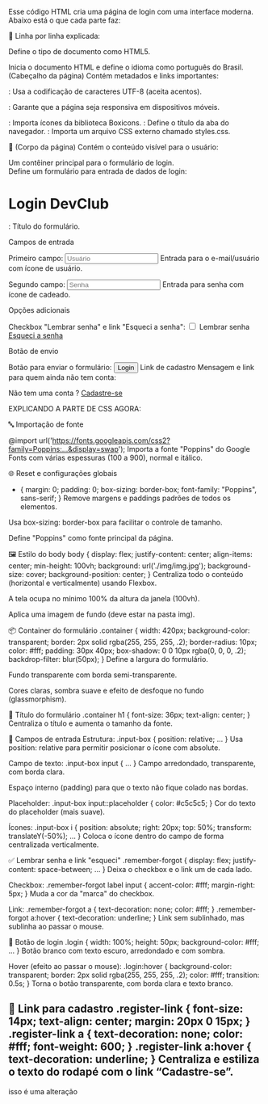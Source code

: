 Esse código HTML cria uma página de login com uma interface moderna. Abaixo está o que cada parte faz:

🔹 Linha por linha explicada:
<!DOCTYPE html>
Define o tipo de documento como HTML5.

<html lang="pt-br">
Inicia o documento HTML e define o idioma como português do Brasil.

<head> (Cabeçalho da página)
Contém metadados e links importantes:

<meta charset="UTF-8">: Usa a codificação de caracteres UTF-8 (aceita acentos).

<meta name="viewport" content="width=device-width, initial-scale=1.0">: Garante que a página seja responsiva em dispositivos móveis.

<link href='https://unpkg.com/boxicons@2.1.4/css/boxicons.min.css' rel='stylesheet'>: Importa ícones da biblioteca Boxicons.

<title>DevClub Login</title>: Define o título da aba do navegador.

<link rel="stylesheet" href="styles.css">: Importa um arquivo CSS externo chamado styles.css.

🔹 <body> (Corpo da página)
Contém o conteúdo visível para o usuário:

<main class="container">
Um contêiner principal para o formulário de login.

<form>
Define um formulário para entrada de dados de login:

<h1>Login DevClub</h1>: Título do formulário.

Campos de entrada

Primeiro campo:
<input placeholder="Usuário" type="email">
<i class="bx bxs-user"></i>
Entrada para o e-mail/usuário com ícone de usuário.

Segundo campo:
<input placeholder="Senha" type="password">
<i class="bx bxs-lock-alt"></i>
Entrada para senha com ícone de cadeado.

Opções adicionais

Checkbox "Lembrar senha" e link "Esqueci a senha":
<input type="checkbox"> Lembrar senha
<a href="#">Esqueci a senha</a>

Botão de envio

Botão para enviar o formulário:
<button type="submit" class="login">Login</button>
Link de cadastro
Mensagem e link para quem ainda não tem conta:
<p>Não tem uma conta ? <a href="#">Cadastre-se</a></p>

EXPLICANDO A PARTE DE CSS AGORA:

🔤 Importação de fonte

@import url('https://fonts.googleapis.com/css2?family=Poppins:...&display=swap');
Importa a fonte "Poppins" do Google Fonts com várias espessuras (100 a 900), normal e itálico.

🌐 Reset e configurações globais
* {
    margin: 0;
    padding: 0;
    box-sizing: border-box;
    font-family: "Poppins", sans-serif;
}
Remove margens e paddings padrões de todos os elementos.

Usa box-sizing: border-box para facilitar o controle de tamanho.

Define "Poppins" como fonte principal da página.

🖼️ Estilo do body
body {
    display: flex;
    justify-content: center;
    align-items: center;
    min-height: 100vh;
    background: url('./img/img.jpg');
    background-size: cover;
    background-position: center;
}
Centraliza todo o conteúdo (horizontal e verticalmente) usando Flexbox.

A tela ocupa no mínimo 100% da altura da janela (100vh).

Aplica uma imagem de fundo (deve estar na pasta img).

📦 Container do formulário
.container {
    width: 420px;
    background-color: transparent;
    border: 2px solid rgba(255, 255, 255, .2);
    border-radius: 10px;
    color: #fff;
    padding: 30px 40px;
    box-shadow: 0 0 10px rgba(0, 0, 0, .2);
    backdrop-filter: blur(50px);
}
Define a largura do formulário.

Fundo transparente com borda semi-transparente.

Cores claras, sombra suave e efeito de desfoque no fundo (glassmorphism).

📝 Título do formulário
.container h1 {
    font-size: 36px;
    text-align: center;
}
Centraliza o título e aumenta o tamanho da fonte.

🔲 Campos de entrada
Estrutura:
.input-box {
    position: relative;
    ...
}
Usa position: relative para permitir posicionar o ícone com absolute.

Campo de texto:
.input-box input {
    ...
}
Campo arredondado, transparente, com borda clara.

Espaço interno (padding) para que o texto não fique colado nas bordas.

Placeholder:
.input-box input::placeholder {
    color: #c5c5c5;
}
Cor do texto do placeholder (mais suave).

Ícones:
.input-box i {
    position: absolute;
    right: 20px;
    top: 50%;
    transform: translateY(-50%);
    ...
}
Coloca o ícone dentro do campo de forma centralizada verticalmente.

✅ Lembrar senha e link "esqueci"
.remember-forgot {
    display: flex;
    justify-content: space-between;
    ...
}
Deixa o checkbox e o link um de cada lado.

Checkbox:
.remember-forgot label input {
    accent-color: #fff;
    margin-right: 5px;
}
Muda a cor da "marca" do checkbox.

Link:
.remember-forgot a {
    text-decoration: none;
    color: #fff;
}
.remember-forgot a:hover {
    text-decoration: underline;
}
Link sem sublinhado, mas sublinha ao passar o mouse.

🔘 Botão de login
.login {
    width: 100%;
    height: 50px;
    background-color: #fff;
    ...
}
Botão branco com texto escuro, arredondado e com sombra.

Hover (efeito ao passar o mouse):
.login:hover {
    background-color: transparent;
    border: 2px solid rgba(255, 255, 255, .2);
    color: #fff;
    transition: 0.5s;
}
Torna o botão transparente, com borda clara e texto branco.

🔗 Link para cadastro
.register-link {
    font-size: 14px;
    text-align: center;
    margin: 20px 0 15px;
}
.register-link a {
    text-decoration: none;
    color: #fff;
    font-weight: 600;
}
.register-link a:hover {
    text-decoration: underline;
}
Centraliza e estiliza o texto do rodapé com o link “Cadastre-se”.
-------------------------------------------------------------
isso é uma alteração